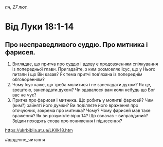 
_пн, 27 лют._

# Від Луки 18:1-14

## Про несправедливого суддю. Про митника і фарисея.
1. Виглядає, що притча про суддю і вдову є продовженням спілкування із попередньої глави. Пригадайте, з ким розмовляє Ісус, що у Нього питали і що Він казав? Як тема притчі пов'язана із попереднім обговоренням?
2. Чому Ісус каже, що треба молитися і не занепадати духом? Як це, зрештою, занепадати духом? Чи здавалося вам коли небудь що Бог вас не чує?
3. Притча про фарисея і митника. Що робить у молитві фарисей? Чим (ким?) зайняті його думки? Ви поділяєте його враження про оточуючих, зокрема про митника? Чому? Чому фарисей мав таке враження? Як ви розумієте вірш 14? Що означає - виправданий? Звідки походять слова про пониження і піднесення?

https://ukrbiblia.at.ua/LK/lk18.htm

#щоденне_читання
